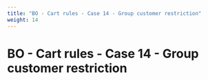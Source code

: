 ```yaml
---
title: "BO - Cart rules - Case 14 - Group customer restriction"
weight: 14
---
```


# BO - Cart rules - Case 14 - Group customer restriction
